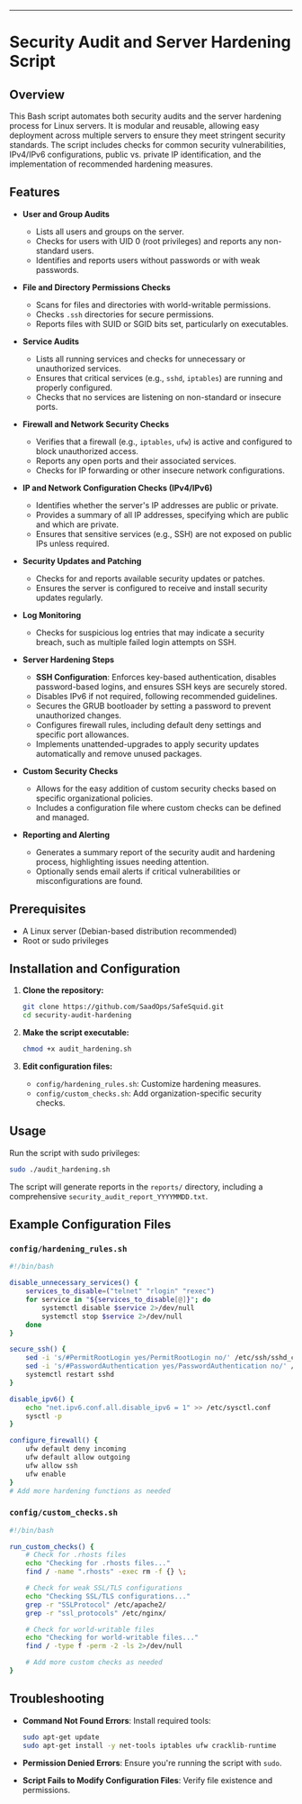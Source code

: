 
---

# Security Audit and Server Hardening Script

## Overview

This Bash script automates both security audits and the server hardening process for Linux servers. It is modular and reusable, allowing easy deployment across multiple servers to ensure they meet stringent security standards. The script includes checks for common security vulnerabilities, IPv4/IPv6 configurations, public vs. private IP identification, and the implementation of recommended hardening measures.

## Features

- **User and Group Audits**
  - Lists all users and groups on the server.
  - Checks for users with UID 0 (root privileges) and reports any non-standard users.
  - Identifies and reports users without passwords or with weak passwords.

- **File and Directory Permissions Checks**
  - Scans for files and directories with world-writable permissions.
  - Checks `.ssh` directories for secure permissions.
  - Reports files with SUID or SGID bits set, particularly on executables.

- **Service Audits**
  - Lists all running services and checks for unnecessary or unauthorized services.
  - Ensures that critical services (e.g., `sshd`, `iptables`) are running and properly configured.
  - Checks that no services are listening on non-standard or insecure ports.

- **Firewall and Network Security Checks**
  - Verifies that a firewall (e.g., `iptables`, `ufw`) is active and configured to block unauthorized access.
  - Reports any open ports and their associated services.
  - Checks for IP forwarding or other insecure network configurations.

- **IP and Network Configuration Checks (IPv4/IPv6)**
  - Identifies whether the server's IP addresses are public or private.
  - Provides a summary of all IP addresses, specifying which are public and which are private.
  - Ensures that sensitive services (e.g., SSH) are not exposed on public IPs unless required.

- **Security Updates and Patching**
  - Checks for and reports available security updates or patches.
  - Ensures the server is configured to receive and install security updates regularly.

- **Log Monitoring**
  - Checks for suspicious log entries that may indicate a security breach, such as multiple failed login attempts on SSH.

- **Server Hardening Steps**
  - **SSH Configuration**: Enforces key-based authentication, disables password-based logins, and ensures SSH keys are securely stored.
  - Disables IPv6 if not required, following recommended guidelines.
  - Secures the GRUB bootloader by setting a password to prevent unauthorized changes.
  - Configures firewall rules, including default deny settings and specific port allowances.
  - Implements unattended-upgrades to apply security updates automatically and remove unused packages.

- **Custom Security Checks**
  - Allows for the easy addition of custom security checks based on specific organizational policies.
  - Includes a configuration file where custom checks can be defined and managed.

- **Reporting and Alerting**
  - Generates a summary report of the security audit and hardening process, highlighting issues needing attention.
  - Optionally sends email alerts if critical vulnerabilities or misconfigurations are found.

## Prerequisites

- A Linux server (Debian-based distribution recommended)
- Root or sudo privileges

## Installation and Configuration

1. **Clone the repository:**
   ```bash
   git clone https://github.com/SaadOps/SafeSquid.git
   cd security-audit-hardening
   ```

2. **Make the script executable:**
   ```bash
   chmod +x audit_hardening.sh
   ```

3. **Edit configuration files:**
   - `config/hardening_rules.sh`: Customize hardening measures.
   - `config/custom_checks.sh`: Add organization-specific security checks.

## Usage

Run the script with sudo privileges:

```bash
sudo ./audit_hardening.sh
```

The script will generate reports in the `reports/` directory, including a comprehensive `security_audit_report_YYYYMMDD.txt`.

## Example Configuration Files

### `config/hardening_rules.sh`
```bash
#!/bin/bash

disable_unnecessary_services() {
    services_to_disable=("telnet" "rlogin" "rexec")
    for service in "${services_to_disable[@]}"; do
        systemctl disable $service 2>/dev/null
        systemctl stop $service 2>/dev/null
    done
}

secure_ssh() {
    sed -i 's/#PermitRootLogin yes/PermitRootLogin no/' /etc/ssh/sshd_config
    sed -i 's/#PasswordAuthentication yes/PasswordAuthentication no/' /etc/ssh/sshd_config
    systemctl restart sshd
}

disable_ipv6() {
    echo "net.ipv6.conf.all.disable_ipv6 = 1" >> /etc/sysctl.conf
    sysctl -p
}

configure_firewall() {
    ufw default deny incoming
    ufw default allow outgoing
    ufw allow ssh
    ufw enable
}
# Add more hardening functions as needed
```

### `config/custom_checks.sh`
```bash
#!/bin/bash

run_custom_checks() {
    # Check for .rhosts files
    echo "Checking for .rhosts files..."
    find / -name ".rhosts" -exec rm -f {} \;

    # Check for weak SSL/TLS configurations
    echo "Checking SSL/TLS configurations..."
    grep -r "SSLProtocol" /etc/apache2/
    grep -r "ssl_protocols" /etc/nginx/

    # Check for world-writable files
    echo "Checking for world-writable files..."
    find / -type f -perm -2 -ls 2>/dev/null

    # Add more custom checks as needed
}
```

## Troubleshooting

- **Command Not Found Errors**: Install required tools:
  ```bash
  sudo apt-get update
  sudo apt-get install -y net-tools iptables ufw cracklib-runtime
  ```

- **Permission Denied Errors**: Ensure you're running the script with `sudo`.

- **Script Fails to Modify Configuration Files**: Verify file existence and permissions.